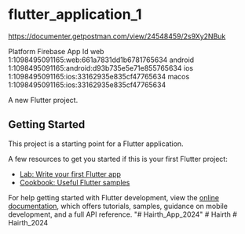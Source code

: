# flutter_application_1
https://documenter.getpostman.com/view/24548459/2s9Xy2NBuk


Platform  Firebase App Id
web       1:1098495091165:web:661a7831dd1b6781765634
android   1:1098495091165:android:d93b735e5e71e855765634
ios       1:1098495091165:ios:33162935e835cf47765634
macos     1:1098495091165:ios:33162935e835cf47765634



A new Flutter project.

## Getting Started

This project is a starting point for a Flutter application.

A few resources to get you started if this is your first Flutter project:

- [Lab: Write your first Flutter app](https://docs.flutter.dev/get-started/codelab)
- [Cookbook: Useful Flutter samples](https://docs.flutter.dev/cookbook)

For help getting started with Flutter development, view the
[online documentation](https://docs.flutter.dev/), which offers tutorials,
samples, guidance on mobile development, and a full API reference.
"# Hairth_App_2024" 
#   H a i r t h  
 #   H a i r t h _ 2 0 2 4  
 
